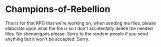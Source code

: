 # Champions-of-Rebellion
This is for that RPG that we're working on, when sending me files, please elaborate upon what the file is so I don't accidentally delete the needed files. No shenanigans please. Sorry to the random people if you send anything but it won't be accepted. Sorry.

